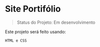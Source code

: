 <h1>Site Portifólio</h1>

>Status do Projeto: Em desenvolvimento

Este projeto será feito usando:

```
HTML e CSS
```
